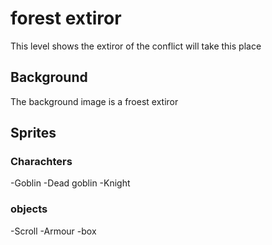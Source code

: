 # forest extiror

This level shows the extiror of the conflict will take this place 

## Background 

The background image is a froest extiror

## Sprites

### Charachters

-Goblin
-Dead goblin
-Knight


### objects

-Scroll
-Armour
-box


